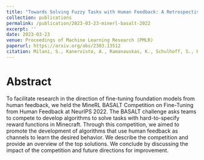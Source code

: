 ```yaml
---
title: "Towards Solving Fuzzy Tasks with Human Feedback: A Retrospective of the MineRL BASALT 2022 Competition"
collection: publications
permalink: /publication/2023-03-23-minerl-basalt-2022
excerpt: ''
date: 2023-03-23
venue: Proceedings of Machine Learning Research (PMLR)
paperurl: https://arxiv.org/abs/2303.13512
citation: Milani, S., Kanervisto, A., Ramanauskas, K., Schulhoff, S., Houghton, B., Mohanty, S., Galbraith, B., Chen, K., Song, Y., Zhou, T., Yu, B., Liu, H., Guan, K., Hu, Y., Lv, T., Malato, F., Leopold, F., Raut, A., Hautamäki, V., Melnik, A., Ishida, S., Henriques, J. F., Klassert, R., Laurito, W., Novoseller, E., Goecks, V. G., Waytowich, N., Watkins, D., Miller, J., & Shah, R. (2022). Towards Solving Fuzzy Tasks with Human Feedback: A Retrospective of the MineRL BASALT 2022 Competition. Proceedings of Machine Learning Research, 220, 171-188.
---
```


# Abstract
To facilitate research in the direction of fine-tuning foundation models from human feedback, we held the MineRL BASALT Competition on Fine-Tuning from Human Feedback at NeurIPS 2022. The BASALT challenge asks teams to compete to develop algorithms to solve tasks with hard-to-specify reward functions in Minecraft. Through this competition, we aimed to promote the development of algorithms that use human feedback as channels to learn the desired behavior. We describe the competition and provide an overview of the top solutions. We conclude by discussing the impact of the competition and future directions for improvement.